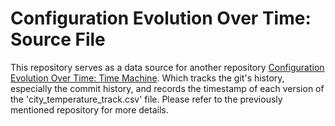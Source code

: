 # Configuration Evolution Over Time: Source File

This repository serves as a data source for another repository [Configuration Evolution Over Time: Time Machine](https://github.com/ahn-nath/configuration-evolution-over-time.time-machine). Which tracks the git's history, especially the commit history, and records the timestamp of each version of the 'city_temperature_track.csv' file. Please refer to the previously mentioned repository for more details. 
